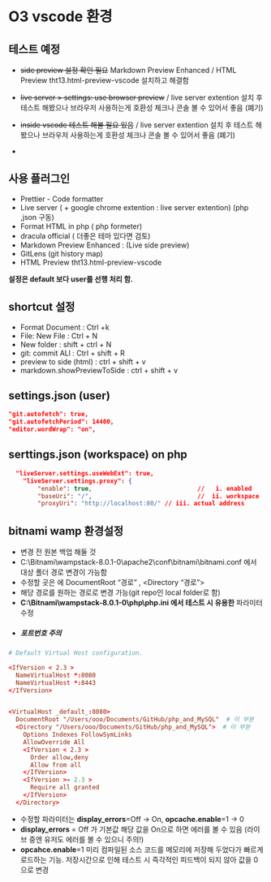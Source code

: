 # O3 vscode 환경


## 테스트 예정

- ~~side preview 설정 확인 필요~~ Markdown Preview Enhanced / HTML Preview tht13.html-preview-vscode 설치하고 해결함
- ~~live server > settings: use browser preview~~  / live server extention 설치 후 테스트 해봤으나 브라우저 사용하는게 호환성 체크나 콘솔 볼 수 있어서 좋음 (폐기)
- ~~inside vscode 테스트 해볼 필요 있음~~ / live server extention 설치 후 테스트 해봤으나 브라우저 사용하는게 호환성 체크나 콘솔 볼 수 있어서 좋음 (폐기)

- 

## 사용 플러그인
- Prettier - Code formatter
- Live server ( + google chrome extention : live server extention) (php ,json 구동)
- Format HTML in php ( php formeter)
- dracula official ( 더좋은 테마 있다면 검토)
- Markdown Preview Enhanced :  (Live side preview)
- GitLens (git history map)
- HTML Preview tht13.html-preview-vscode


**설정은 default 보다 user를 선행 처리 함.**

## shortcut 설정
- Format Document : Ctrl +k
- File: New File : Ctrl + N
- New folder : shift + ctrl + N 
- git: commit ALl : Ctrl + shift + R
- preview to side (html) : ctrl + shift + v
- markdown.showPreviewToSide :  ctrl + shift + v

## settings.json (user)
```json
"git.autofetch": true,
"git.autofetchPeriod": 14400,
"editor.wordWrap": "on",
```


## serttings.json (workspace) on php
```json
  "liveServer.settings.useWebExt": true,
    "liveServer.settings.proxy": {
        "enable": true,                             //   i. enabled
        "baseUri": "/",                             //  ii. workspace
        "proxyUri": "http://localhost:80/" // iii. actual address
```

## bitnami wamp 환경설정

- 변경 전 원본 백업 해둘 것
- C:\Bitnami\wampstack-8.0.1-0\apache2\conf\bitnami\bitnami.conf 에서 대상 폴더 경로 변경이 가능함
- 수정할 곳은 <VirtualHost default:80>에 DocumentRoot “경로” , <Directory “경로”>
- 해당 경로를 원하는 경로로 변경 가능(git repo인 local folder로 함)
- **C:\Bitnami\wampstack-8.0.1-0\php\php.ini 에서 테스트 시 유용한** 파라미터 수정
- ##### 포트번호 주의

```conf
# Default Virtual Host configuration.

<IfVersion < 2.3 >
  NameVirtualHost *:8080
  NameVirtualHost *:8443
</IfVersion>


<VirtualHost _default_:8080>
  DocumentRoot "/Users/ooo/Documents/GitHub/php_and_MySQL"  # 이 부분 
  <Directory "/Users/ooo/Documents/GitHub/php_and_MySQL">  # 이 부분 
    Options Indexes FollowSymLinks
    AllowOverride All
    <IfVersion < 2.3 >
      Order allow,deny                          
      Allow from all
    </IfVersion>
    <IfVersion >= 2.3 >
      Require all granted
    </IfVersion>
  </Directory>
```

- 수정할 파라미터는 **display_errors**=Off -> On, **opcache.enable**=1 -> 0
- **display_errors** = Off 가 기본값 해당 값을 On으로 하면 에러를 볼 수 있음 (라이브 중엔 유저도 에러를 볼 수 있으니 주의!)
- **opcahce.enable**=1 미리 컴파일된 소스 코드를 메모리에 저장해 두었다가 빠르게 로드하는 기능. 저장시간으로 인해 테스트 시 즉각적인 피드백이 되지 않아 값을 0으로 변경